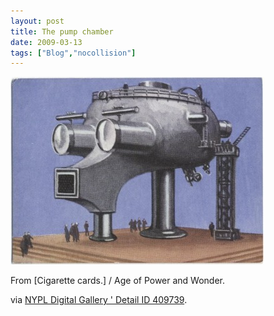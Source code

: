 ```yaml
---
layout: post
title: The pump chamber
date: 2009-03-13
tags: ["Blog","nocollision"]
---
```


[![indexphp](indexphp-406x300.jpg "indexphp")](http://unterbahn.com/wp-content/uploads/2009/03/indexphp.jpeg)

From [Cigarette cards.] / Age of Power and Wonder.

via [NYPL Digital Gallery ' Detail ID 409739](http://digitalgallery.nypl.org/nypldigital/dgkeysearchdetail.cfm?trg=1&strucID=223084&imageID=409739&total=476&num=40&word=chamber&s=1&notword=&d=&c=&f=&k=0&lWord=&lField=&sScope=&sLevel=&sLabel=&imgs=20&pos=44&e=w#_seemore).